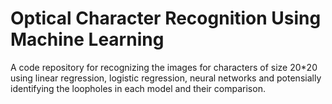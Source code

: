 # Optical Character Recognition Using Machine Learning 
  A code repository for recognizing the images for characters of size 20*20 using linear regression, logistic regression,         neural networks and potensially identifying the loopholes in each model and their comparison.
